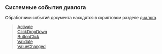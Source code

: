 ﻿<html>
<head>
<title>Системные события диалога</title>
</head>

<body>

<p><font face="Arial" size="4"><strong>Системные события диалога</strong></font></p>
<p><font face="Arial">Обработчики событий документа находятся в 
скриптовом разделе
<a href="../Functions/Asustpar.html">диалога</a>.</font></p>
<blockquote>
	<p><font face="Arial"><a href="UstPar_Activate.html">Activate</a><br>
	<a href="UstPar_ClickDropDown.html">ClickDropDown</a><br />
    <a href="Dialog_ButtonClick.html">ButtonClick</a><br />
	<a href="UstPar_Validate.html">Validate</a><br>
	<a href="UstPar_ValueChanged.html">ValueChanged</a></font></p>
</blockquote>
</body>
</html>
